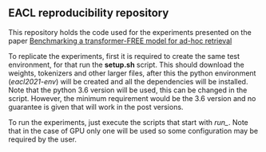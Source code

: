 ## EACL reproducibility repository

This repository holds the code used for the experiments presented on the paper [Benchmarking a transformer-FREE model for ad-hoc retrieval](https://www.aclweb.org/anthology/2021.eacl-main.293/)

To replicate the experiments, first it is required to create the same test environment, for that run the **setup.sh** script. This should download the weights, tokenizers and other larger files, after this the python environment (*eacl2021-env*) will be created and all the dependencies will be installed. Note that the python 3.6 version will be used, this can be changed in the script. However, the minimum requirement would be the 3.6 version and no guarantee is given that will work in the post versions.

To run the experiments, just execute the scripts that start with *run_*. Note that in the case of GPU only one will be used so some configuration may be required by the user.


